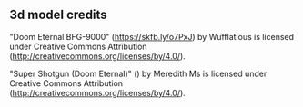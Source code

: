 ## 3d model credits

"Doom Eternal BFG-9000" (https://skfb.ly/o7PxJ) by Wufflatious is licensed under Creative Commons Attribution (http://creativecommons.org/licenses/by/4.0/).

"Super Shotgun (Doom Eternal)" () by Meredith Ms is licensed under Creative Commons Attribution (http://creativecommons.org/licenses/by/4.0/).

